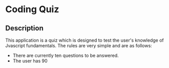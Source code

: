 # Coding Quiz

## Description
This application is a quiz which is designed to test the user's knowledge of Jvascript fundamentals. The rules are very simple and are as follows:

* There are currently ten questions to be answered.
* The user has 90